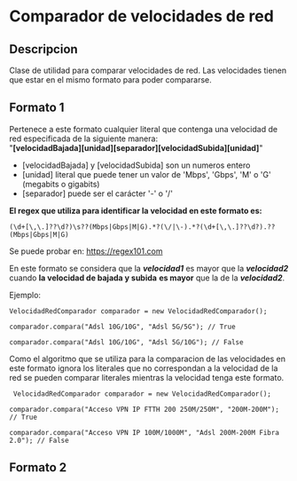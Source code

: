 # Comparador de velocidades de red

## Descripcion

Clase de utilidad para comparar velocidades de red. Las velocidades tienen que estar en el mismo formato para poder compararse.

 ##  Formato 1
 
 Pertenece a este formato cualquier literal que contenga una velocidad de red especificada de la siguiente manera: <br> 
 "**[velocidadBajada][unidad][separador][velocidadSubida][unidad]**"
 
 - [velocidadBajada] y  [velocidadSubida] son un numeros entero 
 - [unidad] literal que puede tener un valor de 'Mbps', 'Gbps', 'M' o 'G' (megabits o gigabits)
 - [separador] puede ser el carácter '-' o '/'

**El regex que utiliza para identificar la velocidad en este formato es:** <br>

    (\d+[\,\.]??\d?)\s??(Mbps|Gbps|M|G).*?(\/|\-).*?(\d+[\,\.]??\d?).??(Mbps|Gbps|M|G)

Se puede probar en:  https://regex101.com

 En este formato se considera que la ***velocidad1*** es mayor que la ***velocidad2*** cuando  **la velocidad de bajada y subida** **es mayor** que la de la ***velocidad2***.

Ejemplo:

    VelocidadRedComparador comparador = new VelocidadRedComparador();
    
    comparador.compara("Adsl 10G/10G", "Adsl 5G/5G"); // True
    
    comparador.compara("Adsl 10G/10G", "Adsl 5G/10G"); // False
    
 Como el algoritmo que se utiliza para la comparacion de las velocidades en este formato ignora los literales que no correspondan a la velocidad de la red se pueden comparar literales mientras la velocidad tenga este formato.
 
     VelocidadRedComparador comparador = new VelocidadRedComparador();
    
    comparador.compara("Acceso VPN IP FTTH 200 250M/250M", "200M-200M"); // True
    
    comparador.compara("Acceso VPN IP 100M/1000M", "Adsl 200M-200M Fibra 2.0"); // False
 
 
 ##  Formato 2
